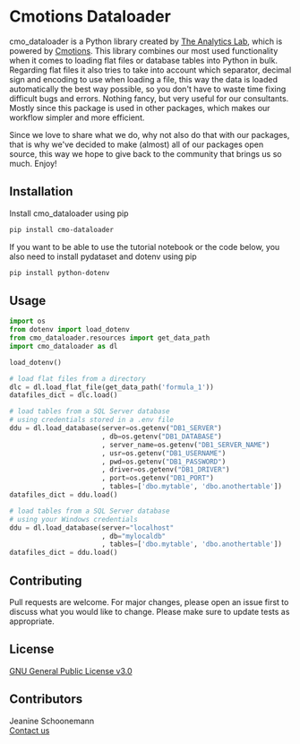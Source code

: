 # Cmotions Dataloader

cmo_dataloader is a Python library created by [The Analytics Lab](https://www.theanalyticslab.nl/), which is powered by [Cmotions](https://cmotions.nl/). This library combines our most used functionality when it comes to loading flat files or database tables into Python in bulk. Regarding flat files it also tries to take into account which separator, decimal sign and encoding to use when loading a file, this way the data is loaded automatically the best way possible, so you don't have to waste time fixing difficult bugs and errors. Nothing fancy, but very useful for our consultants. Mostly since this package is used in other packages, which makes our workflow simpler and more efficient.

Since we love to share what we do, why not also do that with our packages, that is why we've decided to make (almost) all of our packages open source, this way we hope to give back to the community that brings us so much. Enjoy!

## Installation
Install cmo_dataloader using pip
```bash
pip install cmo-dataloader
```

If you want to be able to use the tutorial notebook or the code below, you also need to install pydataset and dotenv using pip
```bash
pip install python-dotenv
```

## Usage
```python
import os
from dotenv import load_dotenv
from cmo_dataloader.resources import get_data_path
import cmo_dataloader as dl

load_dotenv()

# load flat files from a directory
dlc = dl.load_flat_file(get_data_path('formula_1'))
datafiles_dict = dlc.load()

# load tables from a SQL Server database
# using credentials stored in a .env file
ddu = dl.load_database(server=os.getenv("DB1_SERVER")
                       , db=os.getenv("DB1_DATABASE")
                       , server_name=os.getenv("DB1_SERVER_NAME")
                       , usr=os.getenv("DB1_USERNAME")
                       , pwd=os.getenv("DB1_PASSWORD")
                       , driver=os.getenv("DB1_DRIVER")
                       , port=os.getenv("DB1_PORT")
                       , tables=['dbo.mytable', 'dbo.anothertable'])
datafiles_dict = ddu.load()

# load tables from a SQL Server database
# using your Windows credentials
ddu = dl.load_database(server="localhost"
                       , db="mylocaldb"
                       , tables=['dbo.mytable', 'dbo.anothertable'])
datafiles_dict = ddu.load()
```

## Contributing
Pull requests are welcome. For major changes, please open an issue first to discuss what you would like to change.
Please make sure to update tests as appropriate.

## License
[GNU General Public License v3.0](https://choosealicense.com/licenses/gpl-3.0/)

## Contributors
Jeanine Schoonemann<br>
[Contact us](mailto:info@theanalyticslab.nl)